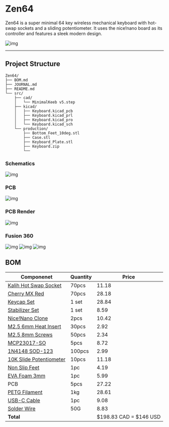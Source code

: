 # Zen64

Zen64 is a super minimal 64 key wireless mechanical keyboard with hot-swap sockets and a sliding potentiometer. It uses the nice!nano board as its controller and features a sleek modern design.

![img](https://hc-cdn.hel1.your-objectstorage.com/s/v3/bd703f7a7c1a43ddf1ee2a338f03ead47c2ce6fa_image.png)

--- 

## Project Structure

```
Zen64/
├── BOM.md
├── JOURNAL.md
├── README.md
└── src/
    ├── cad/
    │   └── MinimalKeeb v5.step
    ├── kicad/
    │   ├── Keyboard.kicad_pcb
    │   ├── Keyboard.kicad_prl
    │   ├── Keyboard.kicad_pro
    │   └── Keyboard.kicad_sch
    └── production/
        ├── Bottom_Feet_10deg.stl
        ├── Case.stl
        ├── Keyboard_Plate.stl
        ├── Keyboard.zip
        └──
```

### Schematics

![img](https://hc-cdn.hel1.your-objectstorage.com/s/v3/94d1d63e8a10de3b6d7f8c371d2183552d6c9d9f_image.png)

### PCB

![img](https://hc-cdn.hel1.your-objectstorage.com/s/v3/8c30ec121bb7ae8aef429cbd0bdd295d32d72614_image.png)

### PCB Render

![img](https://hc-cdn.hel1.your-objectstorage.com/s/v3/3a9870d54c5b2474c8086a7b4214c51407dd44fc_image.png)

### Fusion 360

![img](https://hc-cdn.hel1.your-objectstorage.com/s/v3/602a276017091056fce80ad6628bb7000c85440b_image.png)
![img](https://hc-cdn.hel1.your-objectstorage.com/s/v3/d80475e9fdddabec731cf1b17a1082986080fbf1_image.png)
![img](https://hc-cdn.hel1.your-objectstorage.com/s/v3/e800f119eab71e8ec35e506f0f5ab789083ccd96_image.png)

## BOM


| Componenet                                                                                                                                                                                                                                                                                                                                                                                                                                                                                                                                                                                                                                   | Quantity | Price                  |
| -------------------------------------------------------------------------------------------------------------------------------------------------------------------------------------------------------------------------------------------------------------------------------------------------------------------------------------------------------------------------------------------------------------------------------------------------------------------------------------------------------------------------------------------------------------------------------------------------------------------------------------------- | -------- | ---------------------- |
| [Kalih Hot Swap Socket](https://www.aliexpress.com/item/1005008954571807.html?spm=a2g0o.productlist.main.2.55feMl65Ml65s2&algo_pvid=f8397f2a-7bf2-49ac-bbab-e2d704af1f0e&algo_exp_id=f8397f2a-7bf2-49ac-bbab-e2d704af1f0e-1&pdp_ext_f=%7B%22order%22%3A%2255%22%2C%22eval%22%3A%221%22%7D&pdp_npi=4%40dis%21CAD%2111.22%215.61%21%21%2157.62%2128.81%21%402101e07217514235212394334eaffe%2112000047352129246%21sea%21CA%216156843420%21X&curPageLogUid=Q4Fb00KaI6zO&utparam-url=scene%3Asearch%7Cquery_from%3A)                                                                                                                              | 70pcs    | 11.18                  |
| [Cherry MX Red](https://www.aliexpress.com/item/1005006255961111.html?spm=a2g0o.productlist.main.1.25072154vwYIt1&algo_pvid=c2aec9e9-30b8-4903-86ec-93dc45616b59&algo_exp_id=c2aec9e9-30b8-4903-86ec-93dc45616b59-0&pdp_ext_f=%7B%22order%22%3A%221051%22%2C%22eval%22%3A%221%22%7D&pdp_npi=4%40dis%21CAD%218.94%218.41%21%21%2145.94%2143.24%21%402101c5b117514236040725960ef9f9%2112000036489552472%21sea%21CA%216156843420%21X&curPageLogUid=0N9jVLK4P2WV&utparam-url=scene%3Asearch%7Cquery_from%3A)                                                                                                                                     | 70pcs    | 28.18                  |
| [Keycap Set](https://www.aliexpress.com/item/1005006431348409.html?spm=a2g0o.productlist.main.6.7009sK9csK9c7s&algo_pvid=0c3ab69b-1c0c-4e45-993c-63d37fc5c20d&algo_exp_id=0c3ab69b-1c0c-4e45-993c-63d37fc5c20d-5&pdp_ext_f=%7B%22order%22%3A%22815%22%2C%22eval%22%3A%221%22%7D&pdp_npi=4%40dis%21CAD%2130.06%2128.53%21%21%2121.58%2120.48%21%402101e9ec17514237059447899e8627%2112000037143457598%21sea%21CA%216156843420%21X&curPageLogUid=ztjQVqGxNto8&utparam-url=scene%3Asearch%7Cquery_from%3A)                                                                                                                                       | 1 set    | 28.84                  |
| [Stabilizer Set](https://www.aliexpress.com/item/1005007041109896.html?spm=a2g0o.productlist.main.17.2b9724e6VcNj9Q&algo_pvid=82175921-c7da-4a01-b7bf-391bce48a28c&algo_exp_id=82175921-c7da-4a01-b7bf-391bce48a28c-14&pdp_ext_f=%7B%22order%22%3A%229%22%2C%22eval%22%3A%221%22%7D&pdp_npi=4%40dis%21CAD%218.59%218.59%21%21%216.17%216.17%21%402101c59517514238829131534e7f20%2112000039190570197%21sea%21CA%216156843420%21X&curPageLogUid=WQRecSvLlIHL&utparam-url=scene%3Asearch%7Cquery_from%3A#nav-specification)                                                                                                                     | 1 set    | 8.59                   |
| [Nice!Nano Clone](https://www.aliexpress.com/item/1005007205026373.html?spm=a2g0o.productlist.main.4.4df46d47SX33K7&aem_p4p_detail=2025070119430812586835491530040001108866&algo_pvid=fb83c095-23c2-4a8d-a869-7bc7d247f5cb&algo_exp_id=fb83c095-23c2-4a8d-a869-7bc7d247f5cb-3&pdp_ext_f=%7B%22order%22%3A%22304%22%2C%22eval%22%3A%221%22%7D&pdp_npi=4%40dis%21CAD%215.46%215.21%21%21%2128.06%2126.76%21%402101e9ec17514241884904612e862f%2112000039797470328%21sea%21CA%216156843420%21X&curPageLogUid=AuVvUd8DmT8c&utparam-url=scene%3Asearch%7Cquery_from%3A&search_p4p_id=2025070119430812586835491530040001108866_1#nav-specification) | 2pcs     | 10.42                  |
| [M2.5 6mm Heat Insert](https://www.aliexpress.com/item/1005003582355741.html?spm=a2g0o.cart.0.0.20ef38datcOXA1&mp=1&pdp_npi=5%40dis%21CAD%21CAD%203.36%21CAD%203.03%21%21CAD%203.03%21%21%21%402101c80017514246487655933eb539%2112000026370649786%21ct%21CA%216156843420%21%211%210&pdp_ext_f=%7B%22cart2PdpParams%22%3A%7B%22pdpBusinessMode%22%3A%22retail%22%7D%7D)                                                                                                                                                                                                                                                                       | 30pcs    | 2.92                   |
| [M2.5 8mm Screws](https://www.aliexpress.com/item/32810852732.html?spm=a2g0o.productlist.main.1.49a410dde4PUtG&algo_pvid=b11e6406-bf21-4606-9862-09dca0e01f30&algo_exp_id=b11e6406-bf21-4606-9862-09dca0e01f30-0&pdp_ext_f=%7B%22order%22%3A%2213876%22%2C%22eval%22%3A%221%22%7D&pdp_npi=4%40dis%21CAD%212.90%212.80%21%21%212.08%212.01%21%40210330dd17514248211287729e133c%2112000037550700724%21sea%21CA%216156843420%21X&curPageLogUid=LbYhNB23J6Ey&utparam-url=scene%3Asearch%7Cquery_from%3A)                                                                                                                                         | 50pcs    | 2.34                   |
| [MCP23017-SO](https://www.aliexpress.com/item/1005005066054098.html?spm=a2g0o.productlist.main.2.4c8f1bfen3fKs1&algo_pvid=e98fa7ce-2684-42a1-ba07-1fadf12c1554&algo_exp_id=e98fa7ce-2684-42a1-ba07-1fadf12c1554-1&pdp_ext_f=%7B%22order%22%3A%2293%22%2C%22eval%22%3A%221%22%7D&pdp_npi=4%40dis%21CAD%218.72%218.72%21%21%216.26%216.26%21%402101c5bf17514248865652806ed473%2112000031503785206%21sea%21CA%216156843420%21X&curPageLogUid=V8HojXL7bwvY&utparam-url=scene%3Asearch%7Cquery_from%3A)                                                                                                                                           | 5pcs     | 8.72                   |
| [1N4148 SOD-123](https://www.aliexpress.com/item/1005005574663623.html?spm=a2g0o.productlist.main.2.47a77ef0SHcwvI&algo_pvid=525b4ada-6b92-4b53-a8c7-2fc9b97ea9e9&algo_exp_id=525b4ada-6b92-4b53-a8c7-2fc9b97ea9e9-1&pdp_ext_f=%7B%22order%22%3A%2219%22%2C%22eval%22%3A%221%22%7D&pdp_npi=4%40dis%21CAD%212.81%212.81%21%21%2114.41%2114.41%21%402103244b17514249984487326e0630%2112000033607802195%21sea%21CA%216156843420%21X&curPageLogUid=vivYB1FRD5du&utparam-url=scene%3Asearch%7Cquery_from%3A)                                                                                                                                      | 100pcs   | 2.99                   |
| [10K Slide Potentiometer](https://www.aliexpress.com/item/32988914044.html?spm=a2g0o.productlist.main.28.7859pCMgpCMgKT&algo_pvid=e9c64538-3178-405d-b31c-bbe5bfd21724&algo_exp_id=e9c64538-3178-405d-b31c-bbe5bfd21724-25&pdp_ext_f=%7B%22order%22%3A%2236%22%2C%22eval%22%3A%221%22%7D&pdp_npi=4%40dis%21CAD%2112.92%2111.89%21%21%219.22%218.48%21%402101c80017513185600476508eb51b%2166909972400%21sea%21CA%216156843420%21X&curPageLogUid=QxJoA1Z0F6IA&utparam-url=scene%3Asearch%7Cquery_from%3A#nav-specification)                                                                                                                    | 10pcs    | 11.18                  |
| [Non Slip Feet](https://www.aliexpress.com/item/1005007555926154.html?spm=a2g0o.productlist.main.5.2913502at9TYLB&algo_pvid=06730e04-126b-4299-af95-1b35347b83d5&algo_exp_id=06730e04-126b-4299-af95-1b35347b83d5-4&pdp_ext_f=%7B%22order%22%3A%2216%22%2C%22eval%22%3A%221%22%7D&pdp_npi=4%40dis%21CAD%214.19%214.19%21%21%213.01%213.01%21%402101e07217514251229264789eafff%2112000041278493817%21sea%21CA%216156843420%21X&curPageLogUid=UaIqALG0mDkz&utparam-url=scene%3Asearch%7Cquery_from%3A)                                                                                                                                         | 1pc      | 4.19                   |
| [EVA Foam 3mm](https://www.aliexpress.com/item/1005005567697486.html?spm=a2g0o.productlist.main.1.53465a64yNQTSQ&algo_pvid=9f92ae23-c53d-49a9-b2d3-de4b8f0cd4f8&algo_exp_id=9f92ae23-c53d-49a9-b2d3-de4b8f0cd4f8-0&pdp_ext_f=%7B%22order%22%3A%223861%22%2C%22eval%22%3A%221%22%7D&pdp_npi=4%40dis%21CAD%216.62%215.93%21%21%2134.00%2130.46%21%402101ef5e17514251642997534ea7f4%2112000033581949723%21sea%21CA%216156843420%21X&curPageLogUid=v9yykN5XmOcs&utparam-url=scene%3Asearch%7Cquery_from%3A)                                                                                                                                      | 1pc      | 5.99                   |
| PCB                                                                                                                                                                                                                                                                                                                                                                                                                                                                                                                                                                                                                                          | 5pcs     | 27.22                  |
| [PETG Filament](https://www.amazon.ca/gp/product/B0D41Y3WWZ?smid=A2WWHQ25ENKVJ1&th=1)                                                                                                                                                                                                                                                                                                                                                                                                                                                                                                                                                        | 1kg      | 28.61                  |
| [USB-C Cable](https://www.aliexpress.com/item/1005007512342949.html?spm=a2g0o.productlist.main.3.36c5760aiJanzj&algo_pvid=d62827ba-c92d-4e13-8d12-368e807dce9b&algo_exp_id=d62827ba-c92d-4e13-8d12-368e807dce9b-2&pdp_ext_f=%7B%22order%22%3A%224106%22%2C%22eval%22%3A%221%22%7D&pdp_npi=4%40dis%21CAD%219.73%219.18%21%21%216.97%216.58%21%402101ead817514262858736205ea2ad%2112000041081409457%21sea%21CA%216156843420%21X&curPageLogUid=64XhL0QAJ8UV&utparam-url=scene%3Asearch%7Cquery_from%3A)                                                                                                                                         | 1pc      | 9.08                   |
| [Solder Wire](https://www.aliexpress.com/item/1005007053733373.html?spm=a2g0o.productlist.main.1.4bf850dfTHAAOa&algo_pvid=5c2a71f5-1125-4102-a0df-05d98aa4430e&algo_exp_id=5c2a71f5-1125-4102-a0df-05d98aa4430e-0&pdp_ext_f=%7B%22order%22%3A%2210184%22%2C%22eval%22%3A%221%22%7D&pdp_npi=4%40dis%21CAD%215.69%215.34%21%21%2129.18%2127.38%21%402103244617514313613333277ef76a%2112000046556938711%21sea%21CA%216156843420%21X&curPageLogUid=rbQiTdx2BLmT&utparam-url=scene%3Asearch%7Cquery_from%3A#nav-specification)                                                                                                                    | 50G      | 8.83                   |
| **Total**                                                                                                                                                                                                                                                                                                                                                                                                                                                                                                                                                                                                                                    |          | $198.83 CAD = $146 USD |
